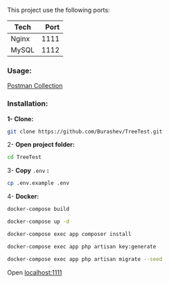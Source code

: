 

This project use the following ports:

| Tech  | Port |
|-------|-----:|
| Nginx | 1111 |
| MySQL | 1112 |

### Usage:

[Postman Collection](https://www.postman.com/spaceflight-technologist-30482878/workspace/treetest/overview)

### Installation:

**1- Clone:**

```bash
git clone https://github.com/Burashev/TreeTest.git
```

2- **Open project folder:**

```bash
cd TreeTest
```

3-  **Copy** `.env` **:**

```bash
cp .env.example .env
```

4- **Docker:**

```bash
docker-compose build
```
```bash
docker-compose up -d
```
```bash
docker-compose exec app composer install
```
```bash
docker-compose exec app php artisan key:generate
```
```bash
docker-compose exec app php artisan migrate --seed
```

Open [localhost:1111](http://localhost:1111)
